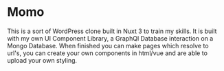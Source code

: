 # Momo

This is a sort of WordPress clone built in Nuxt 3 to train my skills. It is built with my own UI Component Library, a GraphQl Database interaction on a Mongo Database.
When finished you can make pages which resolve to url's, you can create your own components in html/vue and are able to upload your own styling. 
